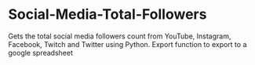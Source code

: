 # Social-Media-Total-Followers
Gets the total social media followers count from YouTube, Instagram, Facebook, Twitch and Twitter using Python. Export function to export to a google spreadsheet
